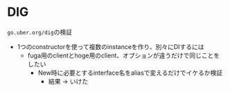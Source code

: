DIG
====

`go.uber.org/dig`の検証

- 1つのconstructorを使って複数のinstanceを作り、別々にDIするには
  - fuga用のclientとhoge用のclient、オプションが違うだけで同じことをしたい
    - New時に必要とするinterface名をaliasで変えるだけでイケるか検証
      - 結果 → いけた
